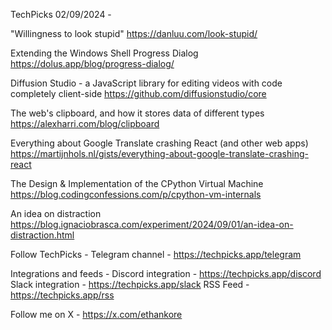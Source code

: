 TechPicks 02/09/2024 -

"Willingness to look stupid"
https://danluu.com/look-stupid/

Extending the Windows Shell Progress Dialog
https://dolus.app/blog/progress-dialog/

Diffusion Studio - a JavaScript library for editing videos with code completely client-side
https://github.com/diffusionstudio/core

The web's clipboard, and how it stores data of different types
https://alexharri.com/blog/clipboard

Everything about Google Translate crashing React (and other web apps)
https://martijnhols.nl/gists/everything-about-google-translate-crashing-react

The Design & Implementation of the CPython Virtual Machine
https://blog.codingconfessions.com/p/cpython-vm-internals

An idea on distraction
https://blog.ignaciobrasca.com/experiment/2024/09/01/an-idea-on-distraction.html

Follow TechPicks -
Telegram channel - https://techpicks.app/telegram

Integrations and feeds -
Discord integration - https://techpicks.app/discord
Slack integration - https://techpicks.app/slack
RSS Feed - https://techpicks.app/rss

Follow me on X - https://x.com/ethankore